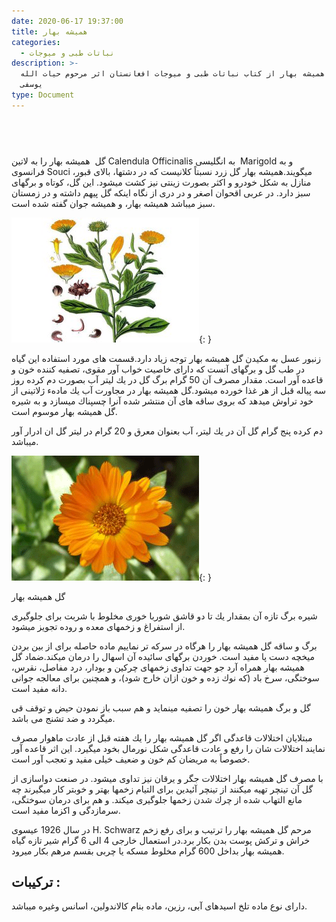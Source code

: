 ```yaml
---
date: 2020-06-17 19:37:00
title: هميشه بهار
categories:
  - نباتات طبی و میوجات
description: >-
  معرفی هميشه بهار از کتاب نباتات طبی و میوجات افغانستان اثر مرحوم حیات الله
  یوسفی
type: Document
---
```


## &nbsp;

گل &nbsp;هميشه بهار را به لاتین Calendula Officinalis به انگلیسی &nbsp;Marigold و به فرانسوی Souci میگویند.هميشه بهار گل زرد نسبتاً كلانيست كه در دشتها، بالای قبور، منازل به شكل خودرو و اكثر بصورت زينتی نيز كشت ميشود. اين گل، كوتاه و برگهای سبز دارد. در عربی اقحوان اصغر و در دری از نگاه اينكه گل پيهم داشته و در زمستان سبز ميباشد هميشه بهار، و هميشه جوان گفته شده است.

![](/uploads/hamesha-bahar-2.png){: }

زنبور عسل به مكيدن گل هميشه بهار توجه زياد دارد.قسمت های مورد استفاده اين گياه در طب گل و برگهای آنست كه دارای خاصيت خواب آور مقوی، تصفيه كننده خون و قاعده آور است. مقدار مصرف آن 50 گرام برگ گل در يك ليتر آب بصورت دم كرده روز سه پياله قبل از هر غذا خورده ميشود.گل هميشه بهار در مجاورت آب يك مادهء ژلاتينی از خود تراوش ميدهد كه بروی ساقه های آن منتشر شده آنرا چسپناك ميسازد و به شيره گل هميشه بهار موسوم است.

دم كرده پنج گرام گل آن در يك ليتر، آب بعنوان معرق و 20 گرام در ليتر گل ان ادرار آور ميباشد.

![](/uploads/hamesha-bahar.png){: }

گل همیشه بهار

شيره برگ تازه آن بمقدار يك تا دو قاشق شوربا خوری مخلوط با شربت برای جلوگيری از استفراغ و زخمهای معده و روده تجويز ميشود.

برگ و ساقه گل هميشه بهار را هرگاه در سركه تر نماييم ماده حاصله برای از بين بردن ميخچه دست پا مفيد است. خوردن برگهای سائيده آن اسهال را درمان ميكند.ضماد گل هميشه بهار همراه آرد جو جهت تداوی زخمهای چركين و بودار، درد مفاصل، نقرس، سوختگی، سرخ باد (كه نوك زده و خون ازان خارج شود)، و همچنين برای معالجه جوانی دانه مفيد است.

گل و برگ هميشه بهار خون را تصفيه مينمايد و هم سبب باز نمودن حيض و توقف قی ميگردد و ضد تشنج می باشد.

مبتلايان اختلالات قاعدگی اگر گل هميشه بهار را يك هفته قبل از عادت ماهوار مصرف نمايند اختلالات شان را رفع و عادت قاعدگی شكل نورمال بخود ميگيرد. اين اثر قاعده آور خصوصاً به مريضان كم خون و ضعيف خيلی مفيد و تعجب آور است.

با مصرف گل هميشه بهار اختلالات جگر و يرقان نيز تداوی ميشود. در صنعت دواسازی از گل آن تينچر تهيه ميكنند از تينچر آئيدين برای التيام زخمها بهتر و خوبتر كار ميگيرند چه مانع التهاب شده از چرك شدن زخمها جلوگيری ميكند. و هم برای درمان سوختگی، سرمازدگی و اكزما مفيد است.

در سال 1926 عيسوی H. Schwarz مرحم گل هميشه بهار را ترتيب و برای رفع زخم خراش و تركش پوست بدن بكار برد.در استعمال خارجی 4 الی 6 گرام شير تازه گياه هميشه بهار بداخل 600 گرام مخلوط مسكه يا چربی بقسم مرهم بكار ميرود.

## تركيبات :

دارای نوع ماده تلخ اسيدهای آبی، رزين، ماده بنام كالاندولين، اسانس وغيره ميباشد.